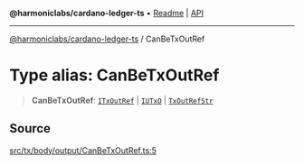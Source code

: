 **@harmoniclabs/cardano-ledger-ts** • [Readme](../Introduction) \| [API](../globals)

***

[@harmoniclabs/cardano-ledger-ts](../Introduction) / CanBeTxOutRef

# Type alias: CanBeTxOutRef

> **CanBeTxOutRef**: [`ITxOutRef`](../interfaces/ITxOutRef) \| [`IUTxO`](../interfaces/IUTxO) \| [`TxOutRefStr`](TxOutRefStr)

## Source

[src/tx/body/output/CanBeTxOutRef.ts:5](https://github.com/HarmonicLabs/cardano-ledger-ts/blob/d1659b0/src/tx/body/output/CanBeTxOutRef.ts#L5)

